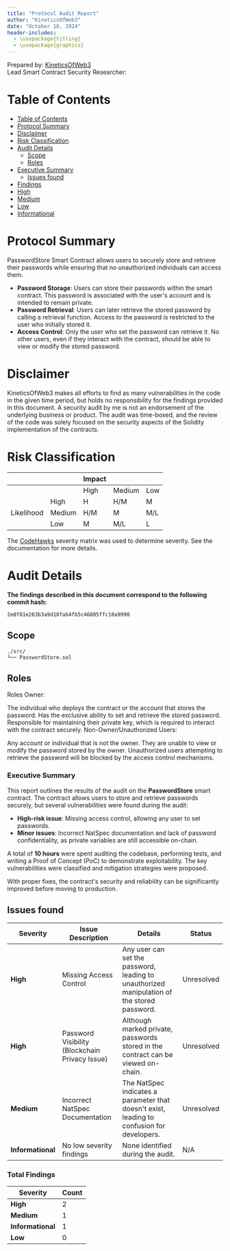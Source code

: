 ```yaml
---
title: "Protocol Audit Report"
author: "KineticsOfWeb3"
date: "October 18, 2024"
header-includes:
  - \usepackage{titling}
  - \usepackage{graphicx}
---
```


<!-- Your report starts here! -->

Prepared by: [KineticsOfWeb3](https://github.com/KineticsOfWeb3)  
Lead Smart Contract Security Researcher:

# Table of Contents

- [Table of Contents](#table-of-contents)
- [Protocol Summary](#protocol-summary)
- [Disclaimer](#disclaimer)
- [Risk Classification](#risk-classification)
- [Audit Details](#audit-details)
  - [Scope](#scope)
  - [Roles](#roles)
- [Executive Summary](#executive-summary)
  - [Issues found](#issues-found)
- [Findings](#findings)
- [High](#high)
- [Medium](#medium)
- [Low](#low)
- [Informational](#informational)

# Protocol Summary

PasswordStore Smart Contract allows users to securely store and retrieve their passwords while ensuring that no unauthorized individuals can access them.

- **Password Storage**: Users can store their passwords within the smart contract. This password is associated with the user's account and is intended to remain private.
- **Password Retrieval**: Users can later retrieve the stored password by calling a retrieval function. Access to the password is restricted to the user who initially stored it.
- **Access Control**: Only the user who set the password can retrieve it. No other users, even if they interact with the contract, should be able to view or modify the stored password.

# Disclaimer

KineticsOfWeb3 makes all efforts to find as many vulnerabilities in the code in the given time period, but holds no responsibility for the findings provided in this document. A security audit by me is not an endorsement of the underlying business or product. The audit was time-boxed, and the review of the code was solely focused on the security aspects of the Solidity implementation of the contracts.

# Risk Classification

|            |        | Impact |        |     |
| ---------- | ------ | ------ | ------ | --- |
|            |        | High   | Medium | Low |
|            | High   | H      | H/M    | M   |
| Likelihood | Medium | H/M    | M      | M/L |
|            | Low    | M      | M/L    | L   |

The [CodeHawks](https://docs.codehawks.com/hawks-auditors/how-to-evaluate-a-finding-severity) severity matrix was used to determine severity. See the documentation for more details.

# Audit Details

**The findings described in this document correspond to the following commit hash:**

```
2e8f81e263b3a9d18fab4fb5c46805ffc10a9990
```

## Scope

```
./src/
└── PasswordStore.sol
```

## Roles

Roles
Owner:

The individual who deploys the contract or the account that stores the password.
Has the exclusive ability to set and retrieve the stored password.
Responsible for maintaining their private key, which is required to interact with the contract securely.
Non-Owner/Unauthorized Users:

Any account or individual that is not the owner.
They are unable to view or modify the password stored by the owner.
Unauthorized users attempting to retrieve the password will be blocked by the access control mechanisms.

### Executive Summary

This report outlines the results of the audit on the **PasswordStore** smart contract. The contract allows users to store and retrieve passwords securely, but several vulnerabilities were found during the audit:

- **High-risk issue**: Missing access control, allowing any user to set passwords.
- **Minor issues**: Incorrect NatSpec documentation and lack of password confidentiality, as private variables are still accessible on-chain.

A total of **10 hours** were spent auditing the codebase, performing tests, and writing a Proof of Concept (PoC) to demonstrate exploitability. The key vulnerabilities were classified and mitigation strategies were proposed.

With proper fixes, the contract's security and reliability can be significantly improved before moving to production.

## Issues found

| Severity          | Issue Description                              | Details                                                                                     | Status     |
| ----------------- | ---------------------------------------------- | ------------------------------------------------------------------------------------------- | ---------- |
| **High**          | Missing Access Control                         | Any user can set the password, leading to unauthorized manipulation of the stored password. | Unresolved |
| **High**          | Password Visibility (Blockchain Privacy Issue) | Although marked private, passwords stored in the contract can be viewed on-chain.           | Unresolved |
| **Medium**        | Incorrect NatSpec Documentation                | The NatSpec indicates a parameter that doesn't exist, leading to confusion for developers.  | Unresolved |
| **Informational** | No low severity findings                       | None identified during the audit.                                                           | N/A        |

### Total Findings

| Severity          | Count |
| ----------------- | ----- |
| **High**          | 2     |
| **Medium**        | 1     |
| **Informational** | 1     |
| **Low**           | 0     |
